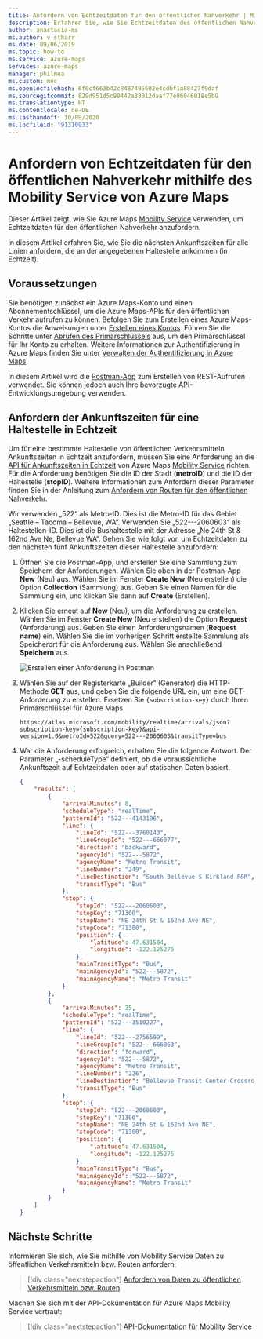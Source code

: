 ```yaml
---
title: Anfordern von Echtzeitdaten für den öffentlichen Nahverkehr | Microsoft Azure Maps
description: Erfahren Sie, wie Sie Echtzeitdaten des öffentlichen Nahverkehrs wie Ankünfte an einer Umsteigehaltestelle anfordern. Sehen Sie, wie Sie den Azure Maps-Mobilitätsdienst zu diesem Zweck verwenden.
author: anastasia-ms
ms.author: v-stharr
ms.date: 09/06/2019
ms.topic: how-to
ms.service: azure-maps
services: azure-maps
manager: philmea
ms.custom: mvc
ms.openlocfilehash: 6f0cf663b42c8487495602e4cdbf1a88427f9daf
ms.sourcegitcommit: 829d951d5c90442a38012daaf77e86046018e5b9
ms.translationtype: HT
ms.contentlocale: de-DE
ms.lasthandoff: 10/09/2020
ms.locfileid: "91310933"
---
```

# <a name="request-real-time-public-transit-data-using-the-azure-maps-mobility-service"></a>Anfordern von Echtzeitdaten für den öffentlichen Nahverkehr mithilfe des Mobility Service von Azure Maps

Dieser Artikel zeigt, wie Sie Azure Maps [Mobility Service](https://aka.ms/AzureMapsMobilityService) verwenden, um Echtzeitdaten für den öffentlichen Nahverkehr anzufordern.

In diesem Artikel erfahren Sie, wie Sie die nächsten Ankunftszeiten für alle Linien anfordern, die an der angegebenen Haltestelle ankommen (in Echtzeit).

## <a name="prerequisites"></a>Voraussetzungen

Sie benötigen zunächst ein Azure Maps-Konto und einen Abonnementschlüssel, um die Azure Maps-APIs für den öffentlichen Verkehr aufrufen zu können. Befolgen Sie zum Erstellen eines Azure Maps-Kontos die Anweisungen unter [Erstellen eines Kontos](quick-demo-map-app.md#create-an-azure-maps-account). Führen Sie die Schritte unter [Abrufen des Primärschlüssels](quick-demo-map-app.md#get-the-primary-key-for-your-account) aus, um den Primärschlüssel für Ihr Konto zu erhalten. Weitere Informationen zur Authentifizierung in Azure Maps finden Sie unter [Verwalten der Authentifizierung in Azure Maps](./how-to-manage-authentication.md).

In diesem Artikel wird die [Postman-App](https://www.getpostman.com/apps) zum Erstellen von REST-Aufrufen verwendet. Sie können jedoch auch Ihre bevorzugte API-Entwicklungsumgebung verwenden.

## <a name="request-real-time-arrivals-for-a-stop"></a>Anfordern der Ankunftszeiten für eine Haltestelle in Echtzeit

Um für eine bestimmte Haltestelle von öffentlichen Verkehrsmitteln Ankunftszeiten in Echtzeit anzufordern, müssen Sie eine Anforderung an die [API für Ankunftszeiten in Echtzeit](https://aka.ms/AzureMapsMobilityRealTimeArrivals) von Azure Maps [Mobility Service](https://aka.ms/AzureMapsMobilityService) richten. Für die Anforderung benötigen Sie die ID der Stadt (**metroID**) und die ID der Haltestelle (**stopID**). Weitere Informationen zum Anfordern dieser Parameter finden Sie in der Anleitung zum [Anfordern von Routen für den öffentlichen Nahverkehr](https://aka.ms/AMapsHowToGuidePublicTransitRouting).

Wir verwenden „522“ als Metro-ID. Dies ist die Metro-ID für das Gebiet „Seattle – Tacoma – Bellevue, WA“. Verwenden Sie „522---2060603“ als Haltestellen-ID. Dies ist die Bushaltestelle mit der Adresse „Ne 24th St & 162nd Ave Ne, Bellevue WA“. Gehen Sie wie folgt vor, um Echtzeitdaten zu den nächsten fünf Ankunftszeiten dieser Haltestelle anzufordern:

1. Öffnen Sie die Postman-App, und erstellen Sie eine Sammlung zum Speichern der Anforderungen. Wählen Sie oben in der Postman-App **New** (Neu) aus. Wählen Sie im Fenster **Create New** (Neu erstellen) die Option **Collection** (Sammlung) aus.  Geben Sie einen Namen für die Sammlung ein, und klicken Sie dann auf **Create** (Erstellen).

2. Klicken Sie erneut auf **New** (Neu), um die Anforderung zu erstellen. Wählen Sie im Fenster **Create New** (Neu erstellen) die Option **Request** (Anforderung) aus. Geben Sie einen Anforderungsnamen (**Request name**) ein. Wählen Sie die im vorherigen Schritt erstellte Sammlung als Speicherort für die Anforderung aus. Wählen Sie anschließend **Speichern** aus.

    ![Erstellen einer Anforderung in Postman](./media/how-to-request-transit-data/postman-new.png)

3. Wählen Sie auf der Registerkarte „Builder“ (Generator) die HTTP-Methode **GET** aus, und geben Sie die folgende URL ein, um eine GET-Anforderung zu erstellen. Ersetzen Sie `{subscription-key}` durch Ihren Primärschlüssel für Azure Maps.

    ```HTTP
    https://atlas.microsoft.com/mobility/realtime/arrivals/json?subscription-key={subscription-key}&api-version=1.0&metroId=522&query=522---2060603&transitType=bus
    ```

4. War die Anforderung erfolgreich, erhalten Sie die folgende Antwort.  Der Parameter „-scheduleType“ definiert, ob die voraussichtliche Ankunftszeit auf Echtzeitdaten oder auf statischen Daten basiert.

    ```JSON
    {
        "results": [
            {
                "arrivalMinutes": 8,
                "scheduleType": "realTime",
                "patternId": "522---4143196",
                "line": {
                    "lineId": "522---3760143",
                    "lineGroupId": "522---666077",
                    "direction": "backward",
                    "agencyId": "522---5872",
                    "agencyName": "Metro Transit",
                    "lineNumber": "249",
                    "lineDestination": "South Bellevue S Kirkland P&R",
                    "transitType": "Bus"
                },
                "stop": {
                    "stopId": "522---2060603",
                    "stopKey": "71300",
                    "stopName": "NE 24th St & 162nd Ave NE",
                    "stopCode": "71300",
                    "position": {
                        "latitude": 47.631504,
                        "longitude": -122.125275
                    },
                    "mainTransitType": "Bus",
                    "mainAgencyId": "522---5872",
                    "mainAgencyName": "Metro Transit"
                }
            },
            {
                "arrivalMinutes": 25,
                "scheduleType": "realTime",
                "patternId": "522---3510227",
                "line": {
                    "lineId": "522---2756599",
                    "lineGroupId": "522---666063",
                    "direction": "forward",
                    "agencyId": "522---5872",
                    "agencyName": "Metro Transit",
                    "lineNumber": "226",
                    "lineDestination": "Bellevue Transit Center Crossroads",
                    "transitType": "Bus"
                },
                "stop": {
                    "stopId": "522---2060603",
                    "stopKey": "71300",
                    "stopName": "NE 24th St & 162nd Ave NE",
                    "stopCode": "71300",
                    "position": {
                        "latitude": 47.631504,
                        "longitude": -122.125275
                    },
                    "mainTransitType": "Bus",
                    "mainAgencyId": "522---5872",
                    "mainAgencyName": "Metro Transit"
                }
            }
        ]
    }
    ```

## <a name="next-steps"></a>Nächste Schritte

Informieren Sie sich, wie Sie mithilfe von Mobility Service Daten zu öffentlichen Verkehrsmitteln bzw. Routen anfordern:

> [!div class="nextstepaction"]
> [Anfordern von Daten zu öffentlichen Verkehrsmitteln bzw. Routen](how-to-request-transit-data.md)

Machen Sie sich mit der API-Dokumentation für Azure Maps Mobility Service vertraut:

> [!div class="nextstepaction"]
> [API-Dokumentation für Mobility Service](https://aka.ms/AzureMapsMobilityService)

